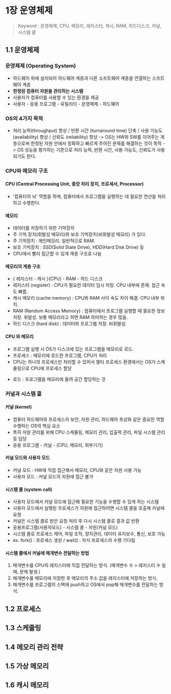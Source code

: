 # 1장 운영체제
> Keyword : 운영체제, CPU, 메모리, 레지스터, 캐시, RAM, 하드디스크, 커널, 시스템 콜

## 1.1 운영체제
### 운영체제 (Operating System)
- 하드웨어 위에 설치되어 하드웨어 계층과 다른 소프트웨어 계층을 연결하는 스프트웨어 계층
- **한정된 컴퓨터 자원을 관리하는 시스템**
- 사용자가 컴퓨터를 사용할 수 있는 환경을 제공
- 사용자 - 응용 프로그램 - 유틸리티 - 운영체제 - 하드웨어

### OS의 4가지 목적
- 처리 능력(throughput) 향상 / 반환 시간 (turnaround time) 단축 / 사용 가능도 (availability) 향상 / 신뢰도 (reliability) 향상
-> OS는 HW와 SW를 이어주는 계층으로써 한정된 자원 안에서 정확하고 빠르게 주어진 문제를 해결하는 것이 목적
-> OS 성능을 평가하는 기준으로 처리 능력, 반환 시간, 사용 가능도, 신뢰도가 사용되기도 한다.

### CPU와 메모리 구조
#### CPU (Central Processing Unit, 중앙 처리 장치, 프로세서, Processor)
- '컴퓨터의 뇌' 역할을 하며, 컴퓨터에서 프로그램을 실행하는 데 필요한 연산을 처리하고 수행한다.

#### 메모리
- 데이터를 저장하기 위한 기억장치
- 주 기억 장치(휘발성 메모리)와 보조 기억장치(비휘발성 메모리) 가 있다.
- 주 기억장치 : 메인메모리. 일반적으로 RAM.
- 보조 기억장치 : SSD(Solid State Drive), HDD(Hard Disk Drive) 등
- CPU에서 빨리 접근할 수 있게 계층 구조로 나뉨

#### 메모리의 계층 구조
- { 레지스터 - 캐시 }(CPU) - RAM - 하드 디스크
- 레지스터 (register) : CPU가 필요한 데이터 임시 저장. CPU 내부에 존재. 접근 속도 빠름.
- 캐시 메모리 (cache memory) : CPU와 RAM 사이 속도 차이 해결. CPU 내부 위치.
- RAM (Random Access Memory) : 컴퓨터에서 프로그램 실행할 때 필요한 정보 저장. 휘발성. 보통 메모리라고 하면 RAM 의미하는 경우 많음.
- 하드 디스크 (hard disk) : 데이터와 프로그램 저장. 비휘발성.

#### CPU 와 메모리
- 프로그램 실행 시 OS가 디스크에 있는 프로그램을 메모리로 로드.
- 프로세스 : 메모리에 로드한 프로그램, CPU가 처리
- CPU는 하나의 프로세스만 처리할 수 있어서 멀티 프로세스 환경에서는 OS가 스케줄링으로 CPU에 프로세스 할당

* 로드 : 프로그램을 메모리에 올려 공간 할당하는 것

### 커널과 시스템 콜
#### 커널 (kernel)
- 컴퓨터 하드웨어와 프로세스의 보안, 자원 관리, 하드웨어 추상화 같은 중요한 역할 수행하는 OS의 핵심 요소
- 특히 자원 관리를 위해 CPU 스케줄링, 메모리 관리, 입출력 관리, 파일 시스템 관리 등 담당
- 응용 프로그램 - 커널 - (CPU, 메모리, 외부기기)

#### 커널 모드와 사용자 모드
- 커널 모드 : HW에 직접 접근해서 메모리, CPU와 같은 자원 사용 가능
- 사용자 모드 : 커널 모드의 자원에 접근 불가

#### 시스템 콜 (system call)
- 사용자 모드에서 커널 모드에 접근해 필요한 기능을 수행할 수 있게 하는 시스템
- 사용자 모드에서 실행된 프로세스가 자원에 접근하려면 시스템 콜을 호출해 커널에 요청
- 커널은 시스템 콜로 받은 요청 처리 후 다시 시스템 콜로 결과 값 반환
- 응용프로그램(사용자모드) - 시스템 콜 - 자원(커널 모드)
- 시스템 콜로 프로세스 제어, 파일 조작, 장치관리, 데이터 유지보수, 통신, 보호 가능
- ex. fork() : 프로세스 생성 / wait() : 자식 프로세스의 수행 기다림 

#### 시스템 콜에서 커널에 매개변수 전달하는 방법
1. 매개변수를 CPU의 레지스터에 직접 전달하는 방식. (매개변수 수 > 레지스터 수 일 때, 문제 발생.)
2. 매개변수를 메모리에 저장한 후 메모리의 주소 값을 레지스터에 저장하는 방식.
3. 매개변수를 프로그램의 스택에 push하고 OS에서 pop해 매개변수를 전달하는 방식.


## 1.2 프로세스
## 1.3 스케줄링
## 1.4 메모리 관리 전략
## 1.5 가상 메모리
## 1.6 캐시 메모리
